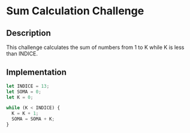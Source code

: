 # Sum Calculation Challenge

## Description

This challenge calculates the sum of numbers from 1 to K while K is less than INDICE.

## Implementation

```javascript
let INDICE = 13;
let SOMA = 0;
let K = 0;

while (K < INDICE) {
  K = K + 1;
  SOMA = SOMA + K;
}
```
